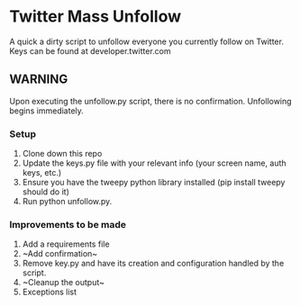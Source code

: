 # Twitter Mass Unfollow
A quick a dirty script to unfollow everyone you currently follow on Twitter.
Keys can be found at developer.twitter.com

## WARNING
Upon executing the unfollow.py script, there is no confirmation. Unfollowing begins immediately.

### Setup
1) Clone down this repo
2) Update the keys.py file with your relevant info (your screen name, auth keys, etc.)
3) Ensure you have the tweepy python library installed (pip install tweepy should do it)
4) Run python unfollow.py. 

### Improvements to be made
1) Add a requirements file
2) ~Add confirmation~
3) Remove key.py and have its creation and configuration handled by the script.
4) ~Cleanup the output~
5) Exceptions list
